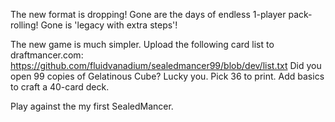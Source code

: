The new format is dropping! Gone are the days of endless 1-player pack-rolling! Gone is 'legacy with extra steps'!

The new game is much simpler. Upload the following card list to draftmancer.com:
https://github.com/fluidvanadium/sealedmancer99/blob/dev/list.txt
Did you open 99 copies of Gelatinous Cube? Lucky you.
Pick 36 to print. Add basics to craft a 40-card deck.

Play against the my first SealedMancer.
